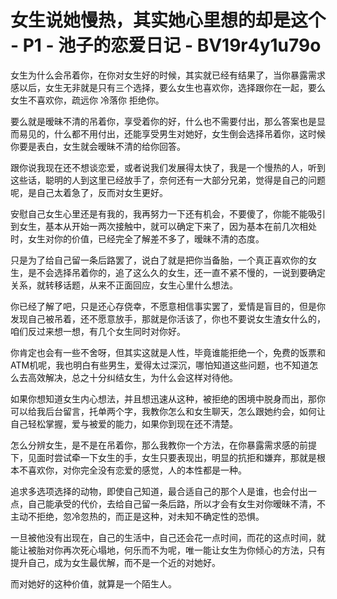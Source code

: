 # 女生说她慢热，其实她心里想的却是这个 - P1 - 池子的恋爱日记 - BV19r4y1u79o

女生为什么会吊着你，在你对女生好的时候，其实就已经有结果了，当你暴露需求感以后，女生无非就是只有三个选择，要么女生也喜欢你，选择跟你在一起，要么女生不喜欢你，疏远你 冷落你 拒绝你。

要么就是暧昧不清的吊着你，享受着你的好，什么也不需要付出，那么答案也是显而易见的，什么都不用付出，还能享受男生对她好，女生倒会选择吊着你，这时候你要是表白，女生就会暧昧不清的给你回答。

跟你说我现在还不想谈恋爱，或者说我们发展得太快了，我是一个慢热的人，听到这些话，聪明的人到这里已经放手了，奈何还有一大部分兄弟，觉得是自己的问题呢，是自己太着急了，反而对女生更好。

安慰自己女生心里还是有我的，我再努力一下还有机会，不要傻了，你能不能吸引到女生，基本从开始一两次接触中，就可以确定下来了，因为基本在前几次相处时，女生对你的价值，已经完全了解差不多了，暧昧不清的态度。

只是为了给自己留一条后路罢了，说白了就是把你当备胎，一个真正喜欢你的女生，是不会选择吊着你的，追了这么久的女生，还一直不紧不慢的，一说到要确定关系，就转移话题，从来不正面回应，女生心里什么想法。

你已经了解了吧，只是还心存侥幸，不愿意相信事实罢了，爱情是盲目的，但是你发现自己被吊着，还不愿意放手，那就是你活该了，你也不要说女生渣女什么的，咱们反过来想一想，有几个女生同时对你好。

你肯定也会有一些不舍呀，但其实这就是人性，毕竟谁能拒绝一个，免费的饭票和ATM机呢，我也明白有些男生，爱得太过深沉，哪怕知道这些问题，也不知道怎么去高效解决，总之十分纠结女生，为什么会这样对待他。

如果你想知道女生内心想法，并且想迅速从这种，被拒绝的困境中脱身而出，那你可以给我后台留言，托单两个字，我教你怎么和女生聊天，怎么跟她约会，如何让自己轻松掌握，爱与被爱的能力，如果你到现在还不清楚。

怎么分辨女生，是不是在吊着你，那么我教你一个方法，在你暴露需求感的前提下，见面时尝试牵一下女生的手，女生只要表现出，明显的抗拒和嫌弃，那就是根本不喜欢你，对你完全没有恋爱的感觉，人的本性都是一种。

追求多选项选择的动物，即使自己知道，最合适自己的那个人是谁，也会付出一点，自己能承受的代价，去给自己留一条后路，所以才会有女生对你暧昧不清，不主动不拒绝，忽冷忽热的，而正是这种，对未知不确定性的恐惧。

一旦被他没有出现在，自己的生活中，自己还会花一点时间，而花的这点时间，就能让被胎对你再次死心塌地，何乐而不为呢，唯一能让女生为你倾心的方法，只有提升自己，成为女生最优解，而不是一个近的对她好。

而对她好的这种价值，就算是一个陌生人。